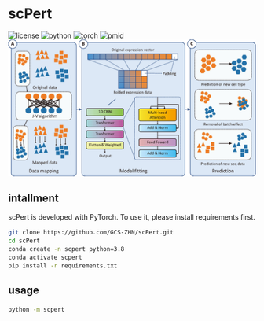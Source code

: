 # scPert
![license](https://img.shields.io/badge/license-MIT%20License-blue.svg)
![python](https://img.shields.io/badge/python->=3.7-success.svg)
![torch](https://img.shields.io/badge/torch->=1.8.1-success.svg)
[![pmid](https://img.shields.io/badge/PMID-NOT%20available-red.svg)](https://pubmed.ncbi.nlm.nih.gov/)
![workflow](docs/scPert.jpg)

## intallment
scPert is developed with PyTorch. To use it, please install requirements first.

```bash
git clone https://github.com/GCS-ZHN/scPert.git
cd scPert
conda create -n scpert python=3.8
conda activate scpert
pip install -r requirements.txt
```

## usage
```bash
python -m scpert
```
